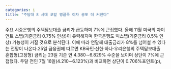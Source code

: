 ```yaml
---
categories: i
title: "주담대 8 시대 코앞 영끌족 이자 공포 더 커진다"
---
```

주요 시중은행의 주택담보대출 금리가 급등하며 7%에 근접했다. 올해 11월 미국의 자이언트 스텝(기준금리 0.75% 인상)이 유력해지며 한국은행도 빅스텝(기준금리 0.5% 인상) 가능성이 커질 것으로 분석된다. 이에 따라 연말께 대출금리가 8%를 넘어설 수 있다는 전망이 나온다.25일 금융권에 따르면 KB국민·신한·하나·우리은행의 주택담보대출 혼합형(고정형) 금리는 23일 기준 연 4.380∼6.829% 수준을 보이며 상단이 7%에 근접했다. 두달 전인 7월 16일(4.210∼6.123%)과 비교하면 상단이 0.706%포인트(p),